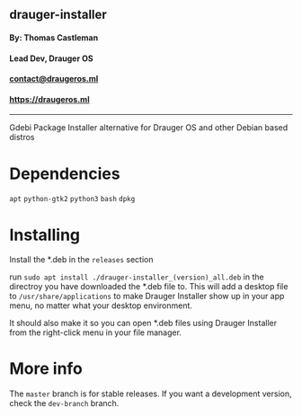 ## **drauger-installer** ##
#### By: Thomas Castleman
#### Lead Dev, Drauger OS
#### <contact@draugeros.ml>
#### https://draugeros.ml
---
Gdebi Package Installer alternative for Drauger OS and other Debian based distros

# Dependencies

`apt`
`python-gtk2`
`python3`
`bash`
`dpkg`

# Installing

Install the \*.deb in the `releases` section

run `sudo apt install ./drauger-installer_(version)_all.deb` in the directroy you have downloaded the \*.deb file to. This will add a desktop file to `/usr/share/applications` to make Drauger Installer show up in your app menu, no matter what your desktop environment.

It should also make it so you can open \*.deb files using Drauger Installer from the right-click menu in your file manager.

# More info
The `master` branch is for stable releases. If you want a development version, check the `dev-branch` branch.